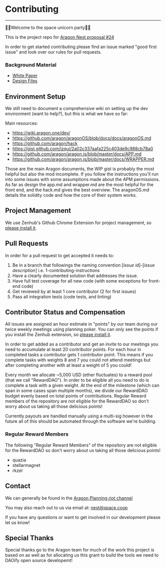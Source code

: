 # Contributing
---

🦄🚀Welcome to the space unicorn party🚀🦄

This is the project repo for [Aragon Nest proposal #24](https://github.com/aragon/nest/pull/24)

In order to get started contributing please find an issue marked "good first issue" and look over our rules for pull requests.

### Background Material
* [White Paper](https://drive.google.com/open?id=192hg6lUoePoWh_zR2uCyIHcw7TYH4gEc7CoUMZ1lkl8)
* [Design Files](https://invis.io/U2HNX5CST9W)

## Environment Setup

We still need to document a comprehensive wiki on setting up the dev environment (want to help?), but this is what we have so far:

Main resources:
* https://wiki.aragon.one/dev/
* https://github.com/aragon/aragonOS/blob/docs/docs/aragonOS.md
* https://github.com/aragon/hack
* https://gist.github.com/izqui/2a02c337aafa225c403de9c988cb78a0
* https://github.com/aragon/aragon.js/blob/master/docs/APP.md
* https://github.com/aragon/aragon.js/blob/master/docs/WRAPPER.md

Those are the main Aragon documents, the WIP gist is probably the most helpful but also the mod incomplete. If you follow the instructions you'll run into some issues with some assumptions made about the APM permissions. As far as design the app.md and wrapper.md are the most helpful for the front end, and the hack.md gives the best overview. The aragonOS.md details the solidity code and how the core of their system works.

## Project Management

We use Zenhub's Github Chrome Extension for project management, so [please install it](https://chrome.google.com/webstore/detail/zenhub-for-github/ogcgkffhplmphkaahpmffcafajaocjbd?hl=en-US).


## Pull Requests

In order for a pull request to get accepted it needs to:

1. Be in a branch that followings the naming convention [*issue id*]-[*issue description*] i.e. 1-contributing-instructions
2. Have a clearly documented solution that addresses the issue.
3. Have full test coverage for all new code (with some exceptions for front-end code)
4. Get reviewed by at least 1 core contributor (2 for first issues)
5. Pass all integration tests (code tests, and linting)

## Contributor Status and Compensation

All issues are assigned an hour estimate in "points" by our team during our twice weekly meetings using planning poker. You can only see the points if you install the Zenhub extension, so [please install it](https://chrome.google.com/webstore/detail/zenhub-for-github/ogcgkffhplmphkaahpmffcafajaocjbd?hl=en-US).

In order to get added as a contributor and get an invite to our meetings you need to accumulate at least 20 contributor points. For each hour in completed tasks a contributor gets 1 contributor point. This means if you complete tasks with weights 8 and 7 you could not attend meetings but after completing another with at least a weight of 5 you could!

Every month we allocate ~5,000 USD (ether fluctuates) to a reward pool (that we call "RewardDAO"). In order to be eligible all you need to do is complete a task with a given weight. At the end of the milestone (which can span in some cases span multiple months), we divide our RewardDAO budget evenly based on total points of contributions. Regular Reward members of the repository are not eligible for the RewardDAO so don't worry about us taking all those delicious points!

Currently payouts are handled manually using a multi-sig however in the future all of this should be automated through the software we're building.

### Regular Reward Members
The following "Regular Reward Members" of the repository are not eligible for the RewardDAO so don't worry about us taking all those delicious points!
* quazia
* stellarmagnet
* rkzel

## Contact

We can generally be found in the [Aragon Planning riot channel](https://riot.im/app/#/room/#aragon-planning:matrix.org)

You may also reach out to us via email at: nest@space.coop

If you have any questions or want to get involved in our development please let us know!

## Special Thanks

Special thanks go to the Aragon team for much of the work this project is based on as well as for allocating us this grant to build the tools we need to DAOify open source developemt!
